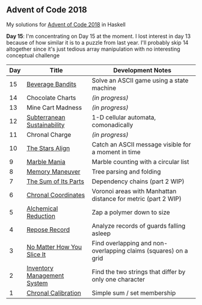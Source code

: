 ## Advent of Code 2018
My solutions for [Advent of Code 2018](http://adventofcode.com/2018) in Haskell

**Day 15**: I'm concentrating on Day 15 at the moment.  I lost interest in day 13 because of how similar it is to a puzzle from last year.  I'll probably skip 14 altogether since it's just tedious array manipulation with no interesting conceptual challenge

Day | Title | Development Notes
--- | --- | ---
15 | [Beverage Bandits](./src/Day15.hs) | Solve an ASCII game using a state machine
14 | Chocolate Charts | *(in progress)*
13 | Mine Cart Madness | *(in progress)*
12 | [Subterranean Sustainability](./src/Day12.hs) | 1-D cellular automata, comonadically
11 | Chronal Charge | *(in progress)*
10 | [The Stars Align](./src/Day10.hs) | Catch an ASCII message visible for a moment in time
9 | [Marble Mania](./src/Day09.hs) | Marble counting with a circular list
8 | [Memory Maneuver](./src/Day08.hs) | Tree parsing and folding
7 | [The Sum of Its Parts](./src/Day07.hs) | Dependency chains (part 2 WIP)
6 | [Chronal Coordinates](./src/Day06.hs) | Voronoi areas with Manhattan distance for metric (part 2 WIP)
5 | [Alchemical Reduction](./src/Day05.hs) | Zap a polymer down to size
4 | [Repose Record](./src/Day04.hs) | Analyze records of guards falling asleep
3 | [No Matter How You Slice It](./src/Day03.hs) | Find overlapping and non-overlapping claims (squares) on a grid
2 | [Inventory Management System](./src/Day02.hs) | Find the two strings that differ by only one character
1 | [Chronal Calibration](./src/Day01.hs) | Simple sum / set membership
